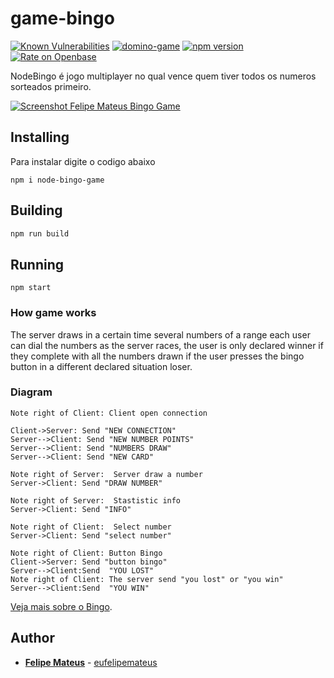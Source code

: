 # game-bingo

[![Known Vulnerabilities](https://snyk.io/test/npm/game-bingo/badge.svg)](https://snyk.io/test/npm/game-bingo) [![domino-game](https://snyk.io/advisor/npm-package/game-bingo/badge.svg)](https://snyk.io/advisor/npm-package/game-bingo)  [![npm version](https://badge.fury.io/js/game-bingo.svg)](https://badge.fury.io/js/game-bingo) [![Rate on Openbase](https://badges.openbase.com/js/rating/game-bingo.svg)](https://openbase.com/js/game-bingo?utm_source=embedded&utm_medium=badge&utm_campaign=rate-badge)

NodeBingo é jogo multiplayer no qual vence quem tiver todos os numeros sorteados primeiro.

[![Screenshot Felipe Mateus Bingo Game](https://felipemateus.com/wp-content/uploads/2019/09/2019-09-18.png "screenshot")](https://felipemateus.com/wp-content/uploads/2019/09/2019-09-18.png "screenshot")

## Installing

Para instalar digite o codigo abaixo

```
npm i node-bingo-game
```

## Building

```bash
npm run build 
```


## Running

```
npm start
```

### How game works

The server draws in a certain time several numbers of a range each user can dial the numbers as the server races, the user is only declared winner if they complete with all the numbers drawn if the user presses the bingo button in a different declared situation loser.


### Diagram
                    
```seq
Note right of Client: Client open connection

Client->Server: Send "NEW CONNECTION"
Server-->Client: Send "NEW NUMBER POINTS"
Server-->Client: Send "NUMBERS DRAW"
Server-->Client: Send "NEW CARD"

Note right of Server:  Server draw a number
Server->Client: Send "DRAW NUMBER"

Note right of Server:  Stastistic info
Server->Client: Send "INFO"

Note right of Client:  Select number
Server->Client: Send "select number"

Note right of Client: Button Bingo
Client->Server: Send "button bingo"
Server-->Client:Send  "YOU LOST"
Note right of Client: The server send "you lost" or "you win"
Server-->Client:Send  "YOU WIN"
```

[Veja mais sobre o Bingo](https://felipemateus.com/blog/2021/05/bingo).


## Author

* **[Felipe Mateus](https://eufelipemateus.com)** - [eufelipemateus](https://github.com/eufelipemateus)

